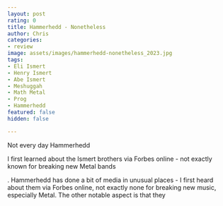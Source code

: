 ```yaml
---
layout: post
rating: 0
title: Hammerhedd - Nonetheless
author: Chris
categories:
- review
image: assets/images/hammerhedd-nonetheless_2023.jpg
tags:
- Eli Ismert
- Henry Ismert
- Abe Ismert
- Meshuggah
- Math Metal
- Prog
- Hammerhedd
featured: false
hidden: false

---
```


Not every day  Hammerhedd 

I first learned about the Ismert brothers via Forbes online - not exactly known for breaking new Metal bands

.  Hammerhedd has done a bit of media in unusual places - I first heard about them via Forbes online, not exactly none for breaking new music, especially Metal.  The other notable aspect is that they